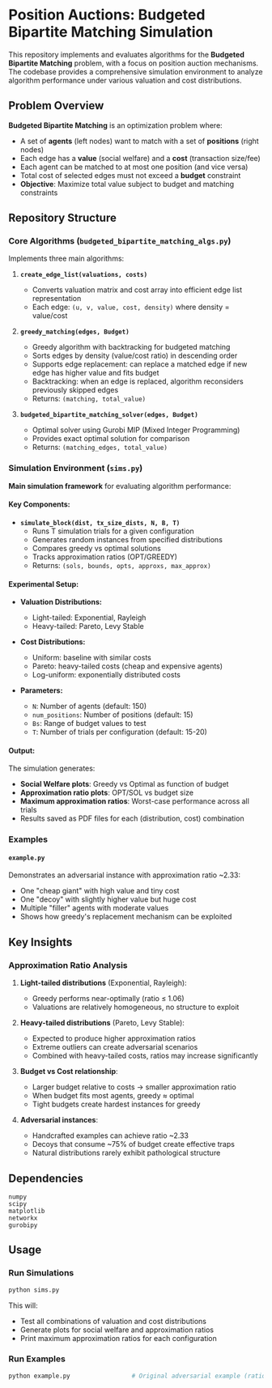 # Position Auctions: Budgeted Bipartite Matching Simulation

This repository implements and evaluates algorithms for the **Budgeted Bipartite Matching** problem, with a focus on position auction mechanisms. The codebase provides a comprehensive simulation environment to analyze algorithm performance under various valuation and cost distributions.

## Problem Overview

**Budgeted Bipartite Matching** is an optimization problem where:
- A set of **agents** (left nodes) want to match with a set of **positions** (right nodes)
- Each edge has a **value** (social welfare) and a **cost** (transaction size/fee)
- Each agent can be matched to at most one position (and vice versa)
- Total cost of selected edges must not exceed a **budget** constraint
- **Objective**: Maximize total value subject to budget and matching constraints

## Repository Structure

### Core Algorithms (`budgeted_bipartite_matching_algs.py`)

Implements three main algorithms:

1. **`create_edge_list(valuations, costs)`**
   - Converts valuation matrix and cost array into efficient edge list representation
   - Each edge: `(u, v, value, cost, density)` where density = value/cost

2. **`greedy_matching(edges, Budget)`**
   - Greedy algorithm with backtracking for budgeted matching
   - Sorts edges by density (value/cost ratio) in descending order
   - Supports edge replacement: can replace a matched edge if new edge has higher value and fits budget
   - Backtracking: when an edge is replaced, algorithm reconsiders previously skipped edges
   - Returns: `(matching, total_value)`

3. **`budgeted_bipartite_matching_solver(edges, Budget)`**
   - Optimal solver using Gurobi MIP (Mixed Integer Programming)
   - Provides exact optimal solution for comparison
   - Returns: `(matching_edges, total_value)`

### Simulation Environment (`sims.py`)

**Main simulation framework** for evaluating algorithm performance:

#### Key Components:

- **`simulate_block(dist, tx_size_dists, N, B, T)`**
  - Runs T simulation trials for a given configuration
  - Generates random instances from specified distributions
  - Compares greedy vs optimal solutions
  - Tracks approximation ratios (OPT/GREEDY)
  - Returns: `(sols, bounds, opts, approxs, max_approx)`

#### Experimental Setup:

- **Valuation Distributions:**
  - Light-tailed: Exponential, Rayleigh
  - Heavy-tailed: Pareto, Levy Stable

- **Cost Distributions:**
  - Uniform: baseline with similar costs
  - Pareto: heavy-tailed costs (cheap and expensive agents)
  - Log-uniform: exponentially distributed costs

- **Parameters:**
  - `N`: Number of agents (default: 150)
  - `num_positions`: Number of positions (default: 15)
  - `Bs`: Range of budget values to test
  - `T`: Number of trials per configuration (default: 15-20)

#### Output:

The simulation generates:
- **Social Welfare plots**: Greedy vs Optimal as function of budget
- **Approximation ratio plots**: OPT/SOL vs budget size
- **Maximum approximation ratios**: Worst-case performance across all trials
- Results saved as PDF files for each (distribution, cost) combination

### Examples

#### `example.py`
Demonstrates an adversarial instance with approximation ratio ~2.33:
- One "cheap giant" with high value and tiny cost
- One "decoy" with slightly higher value but huge cost
- Multiple "filler" agents with moderate values
- Shows how greedy's replacement mechanism can be exploited


## Key Insights

### Approximation Ratio Analysis

1. **Light-tailed distributions** (Exponential, Rayleigh):
   - Greedy performs near-optimally (ratio ≤ 1.06)
   - Valuations are relatively homogeneous, no structure to exploit

2. **Heavy-tailed distributions** (Pareto, Levy Stable):
   - Expected to produce higher approximation ratios
   - Extreme outliers can create adversarial scenarios
   - Combined with heavy-tailed costs, ratios may increase significantly

3. **Budget vs Cost relationship**:
   - Larger budget relative to costs → smaller approximation ratio
   - When budget fits most agents, greedy ≈ optimal
   - Tight budgets create hardest instances for greedy

4. **Adversarial instances**:
   - Handcrafted examples can achieve ratio ~2.33
   - Decoys that consume ~75% of budget create effective traps
   - Natural distributions rarely exhibit pathological structure

## Dependencies

```
numpy
scipy
matplotlib
networkx
gurobipy
```

## Usage

### Run Simulations

```bash
python sims.py
```

This will:
- Test all combinations of valuation and cost distributions
- Generate plots for social welfare and approximation ratios
- Print maximum approximation ratios for each configuration

### Run Examples

```bash
python example.py                 # Original adversarial example (ratio ~2.33)
```


